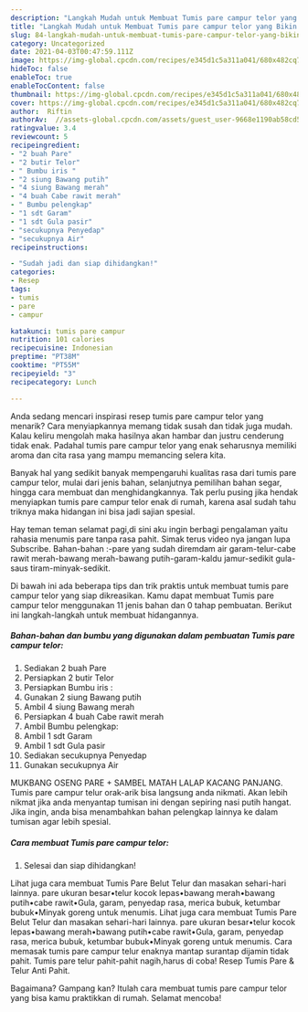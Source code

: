 ```yaml
---
description: "Langkah Mudah untuk Membuat Tumis pare campur telor yang Bikin Ngiler"
title: "Langkah Mudah untuk Membuat Tumis pare campur telor yang Bikin Ngiler"
slug: 84-langkah-mudah-untuk-membuat-tumis-pare-campur-telor-yang-bikin-ngiler
category: Uncategorized
date: 2021-04-03T00:47:59.111Z
image: https://img-global.cpcdn.com/recipes/e345d1c5a311a041/680x482cq70/tumis-pare-campur-telor-foto-resep-utama.jpg
hideToc: false
enableToc: true
enableTocContent: false
thumbnail: https://img-global.cpcdn.com/recipes/e345d1c5a311a041/680x482cq70/tumis-pare-campur-telor-foto-resep-utama.jpg
cover: https://img-global.cpcdn.com/recipes/e345d1c5a311a041/680x482cq70/tumis-pare-campur-telor-foto-resep-utama.jpg
author:  Riftin
authorAv:  //assets-global.cpcdn.com/assets/guest_user-9668e1190ab58cd58d666d5934e79c79da2e02f4421a6ed9abc4b163da97d6e7.png
ratingvalue: 3.4
reviewcount: 5
recipeingredient:
- "2 buah Pare"
- "2 butir Telor"
- " Bumbu iris "
- "2 siung Bawang putih"
- "4 siung Bawang merah"
- "4 buah Cabe rawit merah"
- " Bumbu pelengkap"
- "1 sdt Garam"
- "1 sdt Gula pasir"
- "secukupnya Penyedap"
- "secukupnya Air"
recipeinstructions:

- "Sudah jadi dan siap dihidangkan!"
categories:
- Resep
tags:
- tumis
- pare
- campur

katakunci: tumis pare campur 
nutrition: 101 calories
recipecuisine: Indonesian
preptime: "PT38M"
cooktime: "PT55M"
recipeyield: "3"
recipecategory: Lunch

---
```



Anda sedang mencari inspirasi resep tumis pare campur telor yang menarik? Cara menyiapkannya memang tidak susah dan tidak juga mudah. Kalau keliru mengolah maka hasilnya akan hambar dan justru cenderung tidak enak. Padahal tumis pare campur telor yang enak seharusnya memiliki aroma dan cita rasa yang mampu memancing selera kita.


Banyak hal yang sedikit banyak mempengaruhi kualitas rasa dari tumis pare campur telor, mulai dari jenis bahan, selanjutnya pemilihan bahan segar, hingga cara membuat dan menghidangkannya. Tak perlu pusing jika hendak menyiapkan tumis pare campur telor enak di rumah, karena asal sudah tahu triknya maka hidangan ini bisa jadi sajian spesial.

Hay teman teman selamat pagi,di sini aku ingin berbagi pengalaman yaitu rahasia menumis pare tanpa rasa pahit. Simak terus video nya jangan lupa Subscribe. Bahan-bahan :-pare yang sudah diremdam air garam-telur-cabe rawit merah-bawang merah-bawang putih-garam-kaldu jamur-sedikit gula-saus tiram-minyak-sedikit.


Di bawah ini ada beberapa tips dan trik praktis untuk membuat tumis pare campur telor yang siap dikreasikan. Kamu dapat membuat Tumis pare campur telor menggunakan 11 jenis bahan dan 0 tahap pembuatan. Berikut ini langkah-langkah untuk membuat hidangannya.

<!--inarticleads1-->

##### Bahan-bahan dan bumbu yang digunakan dalam pembuatan Tumis pare campur telor:

1. Sediakan 2 buah Pare
1. Persiapkan 2 butir Telor
1. Persiapkan  Bumbu iris :
1. Gunakan 2 siung Bawang putih
1. Ambil 4 siung Bawang merah
1. Persiapkan 4 buah Cabe rawit merah
1. Ambil  Bumbu pelengkap:
1. Ambil 1 sdt Garam
1. Ambil 1 sdt Gula pasir
1. Sediakan secukupnya Penyedap
1. Gunakan secukupnya Air


MUKBANG OSENG PARE + SAMBEL MATAH LALAP KACANG PANJANG. Tumis pare campur telur orak-arik bisa langsung anda nikmati. Akan lebih nikmat jika anda menyantap tumisan ini dengan sepiring nasi putih hangat. Jika ingin, anda bisa menambahkan bahan pelengkap lainnya ke dalam tumisan agar lebih spesial. 

<!--inarticleads2-->

##### Cara membuat Tumis pare campur telor:


1. Selesai dan siap dihidangkan!

Lihat juga cara membuat Tumis Pare Belut Telur dan masakan sehari-hari lainnya. pare ukuran besar•telur kocok lepas•bawang merah•bawang putih•cabe rawit•Gula, garam, penyedap rasa, merica bubuk, ketumbar bubuk•Minyak goreng untuk menumis. Lihat juga cara membuat Tumis Pare Belut Telur dan masakan sehari-hari lainnya. pare ukuran besar•telur kocok lepas•bawang merah•bawang putih•cabe rawit•Gula, garam, penyedap rasa, merica bubuk, ketumbar bubuk•Minyak goreng untuk menumis. Cara memasak tumis pare campur telur enaknya mantap surantap dijamin tidak pahit. Tumis pare telur pahit-pahit nagih,harus di coba! Resep Tumis Pare &amp; Telur Anti Pahit. 

Bagaimana? Gampang kan? Itulah cara membuat tumis pare campur telor yang bisa kamu praktikkan di rumah. Selamat mencoba!
